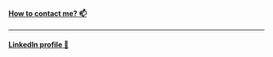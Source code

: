 #### [How to contact me? 📫](CONTACT.md)
***
#### [LinkedIn profile 🧾](https://www.linkedin.com/in/ahmad-alsanie-721b4842/)


